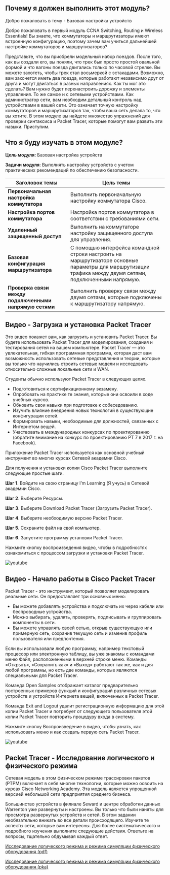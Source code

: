 <!-- 1.0.1 -->
## Почему я должен выполнить этот модуль?

Добро пожаловать в тему - Базовая настройка устройств

Добро пожаловать в первый модуль CCNA Switching, Routing и Wireless Essentials! Вы знаете, что коммутаторы и маршрутизаторы имеют встроенную конфигурацию, поэтому зачем вам учиться дальнейшей настройке коммутаторов и маршрутизаторов?

Представьте, что вы приобрели модельный набор поездов. После того, как вы создали его, вы поняли, что трек был просто простой овальной формой и что вагоны поезда двигались только по часовой стрелке. Вы можете захотеть, чтобы трек стал восьмеркой с эстакадами. Возможно, вам захочется иметь два поезда, которые работают независимо друг от друга и могут двигаться в разных направлениях. Как ты мог это сделать? Вам нужно будет перенастроить дорожку и элементы управления. То же самое и с сетевыми устройствами. Как администратор сети, вам необходим детальный контроль над устройствами в вашей сети. Это означает точную настройку коммутаторов и маршрутизаторов так, чтобы ваша сеть делала то, что вы хотите. В этом модуле вы найдете множество упражнений для проверки синтаксиса и Packet Tracer, которые помогут вам развить эти навыки. Приступим.

<!-- 1.0.2 -->
## Что я буду изучать в этом модуле?

**Цель модуля:** Базовая настройка устройств

**Задачи модуля**: Выполнять настройку устройств с учетом практических рекомендаций по обеспечению безопасности.

| **Заголовок темы** | **Цель темы** |
| --- | --- |
| **Первоначальная настройка коммутатора** | Выполнить первоначальную настройку коммутатора Cisco. |
| **Настройка портов коммутатора** | Настройка портов коммутатора в соответствии с требованиями сети. |
| **Удаленный защищенный доступ** | Выполнить на коммутаторе настройку защищенного доступа для управления. |
| **Базовая конфигурация маршрутизатора** | С помощью интерфейса командной строки настроить на маршрутизаторе основные параметры для маршрутизации трафика между двумя сетями, подключенными напрямую. |
| **Проверка связи между подключенными напрямую сетями** | Выполнить проверку связи между двумя сетями, которые подключены к маршрутизатору напрямую. |

<!-- 1.0.3 -->
## Видео - Загрузка и установка Packet Tracer

Это видео покажет вам, как загрузить и установить Packet Tracer. Вы будете использовать Packet Tracer для моделирования, создания и тестирования сетей на вашем компьютере. Packet Tracer — это увлекательная, гибкая программная программа, которая даст вам возможность использовать сетевые представления и теории, которые вы только что научились строить сетевые модели и исследовать относительно сложные локальные сети и WAN.

Студенты обычно используют Packet Tracer в следующих целях.

* Подготовиться к сертификационному экзамену.
* Опробовать на практике те знания, которые они освоили в ходе учебных курсов.
* Обновить свои навыки при подготовке к собеседованию.
* Изучить влияние внедрения новых технологий в существующие конфигурации сетей.
* Формировать навыки, необходимые для должностей, связанных с Интернетом вещей.
* Участвовать в международных конкурсах по проектированию (обратите внимание на конкурс по проектированию PT 7 в 2017 г. на Facebook).

Приложение Packet Tracer используется как основной учебный инструмент во многих курсах Сетевой академии Cisco.

Для получения и установки копии Cisco Packet Tracer выполните следующие простые шаги.

**Шаг 1**. Войдите на свою страницу I’m Learning (Я учусь) в Сетевой академии Cisco.

**Шаг 2**. Выберите Ресурсы.

**Шаг 3**. Выберите Download Packet Tracer (Загрузить Packet Tracer).

**Шаг 4**. Выберите необходимую версию Packet Tracer.

**Шаг 5**. Сохраните файл на свой компьютер.

**Шаг 6**. Запустите программу установки Packet Tracer.

Нажмите кнопку воспроизведения видео, чтобы в подробностях ознакомиться с процессом загрузки и установки Packet Tracer.

![youtube](https://www.youtube.com/watch?v=7E9ilk9dOOI)

<!-- 1.0.4 -->
## Видео - Начало работы в Cisco Packet Tracer

Packet Tracer - это инструмент, который позволяет моделировать реальные сети. Он предоставляет три основных меню:

* Вы можете добавлять устройства и подключать их через кабели или беспроводные устройства.
* Можно выбирать, удалять, проверять, подписывать и группировать компоненты в сети.
* Вы можете управлять своей сетью, открыв существующую или примерную сеть, сохранив текущую сеть и изменив профиль пользователя или предпочтения.

Если вы использовали любую программу, например текстовый процессор или электронную таблицу, вы уже знакомы с командами меню Файл, расположенными в верхней строке меню. Команды «Открыть», «Сохранить как» и «Выход» работают так же, как и для любой программы, но есть две команды, которые являются специальными для Packet Tracer.

Команда Open Samples отображает каталог предварительно построенных примеров функций и конфигураций различных сетевых устройств и устройств Интернета вещей, включенных в Packet Tracer.

Команда Exit and Logout удалит регистрационную информацию для этой копии Packet Tracer и потребует от следующего пользователя этой копии Packet Tracer повторить процедуру входа в систему.

Нажмите кнопку Воспроизведение в видео, чтобы узнать, как использовать меню и как создать первую сеть Packet Tracer.

![youtube](https://www.youtube.com/watch?v=uync1j2x6Ms)

<!-- 1.0.5 -->
## Packet Tracer - Исследование логического и физического режима

Сетевая модель в этом физическом режиме трассировки пакетов (PTPM) включает в себя многие технологии, которые можно освоить на курсах Cisco Networking Academy. Эта модель является упрощенной версией небольшой сети предприятия среднего бизнеса. 

Большинство устройств в филиале Seward и центре обработки данных Warrenton уже развернуты и настроены. Вы только что были наняты для просмотра развернутых устройств и сетей. В этом задании необязательно вникать во все детали происходящего. Изучите те аспекты сети, которые вам интересны. Для более систематического и подробного изучения выполните следующие действия. Ответьте на вопросы, тщательно обдумывая каждый ответ.

[Исследование логического режима и режима симуляции физического оборудования (pdf)](./assets/1.0.5-packet-tracer---logical-and-physical-mode-exploration.pdf)

[Исследование логического режима и режима симуляции физического оборудования (pka)](./assets/1.0.5-packet-tracer---logical-and-physical-mode-exploration.pka)

